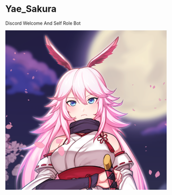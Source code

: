 # Yae_Sakura

Discord Welcome And Self Role Bot

![Yae Sakura](https://raw.githubusercontent.com/iamdhakrey/Yae_Sakura/master/images/Yae_Sakura.png?raw=true)
